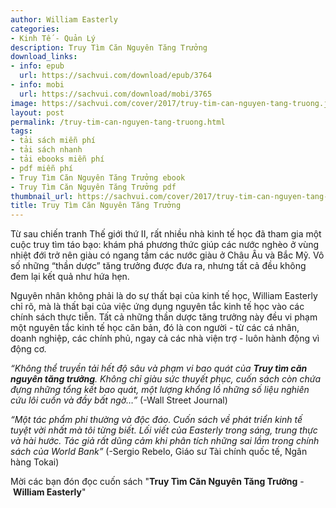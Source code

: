 ```yaml
---
author: William Easterly
categories:
- Kinh Tế - Quản Lý
description: Truy Tìm Căn Nguyên Tăng Trưởng
download_links:
- info: epub
  url: https://sachvui.com/download/epub/3764
- info: mobi
  url: https://sachvui.com/download/mobi/3765
image: https://sachvui.com/cover/2017/truy-tim-can-nguyen-tang-truong.jpg
layout: post
permalink: /truy-tim-can-nguyen-tang-truong.html
tags:
- tải sách miễn phí
- tải sách nhanh
- tải ebooks miễn phí
- pdf miễn phí
- Truy Tìm Căn Nguyên Tăng Trưởng ebook
- Truy Tìm Căn Nguyên Tăng Trưởng pdf
thumbnail_url: https://sachvui.com/cover/2017/truy-tim-can-nguyen-tang-truong.jpg
title: Truy Tìm Căn Nguyên Tăng Trưởng
---
```


 <div class="item-desc text-justify"> <p>Từ sau chiến tranh Thế giới thứ II, rất nhiều nhà kinh tế học đã tham gia một cuộc truy tìm táo bạo: khám phá phương thức giúp các nước nghèo ở vùng nhiệt đới trở nên giàu có ngang tầm các nước giàu ở Châu Âu và Bắc Mỹ. Vô số những “thần dược” tăng trưởng được đưa ra, nhưng tất cả đều không đem lại kết quả như hứa hẹn.</p><p>Nguyên nhân không phải là do sự thất bại của kinh tế học, William Easterly chỉ rõ, mà là thất bại của việc ứng dụng nguyên tắc kinh tế học vào các chính sách thực tiễn. Tất cả những thần dược tăng trưởng này đều vi phạm một nguyên tắc kinh tế học căn bản, đó là con người - từ các cá nhân, doanh nghiệp, các chính phủ, ngay cả các nhà viện trợ - luôn hành động vì động cơ.</p><p><em>“Không thể truyền tải hết độ sâu và phạm vi bao quát của <strong>Truy tìm căn nguyên tăng trưởng</strong>. Không chỉ giàu sức thuyết phục, cuốn sách còn chứa đựng những tổng kết bao quát, một lượng khổng lồ những số liệu nghiên cứu lôi cuốn và đầy bất ngờ…”</em> (-Wall Street Journal)</p><p><em>“Một tác phẩm phi thường và độc đáo. Cuốn sách về phát triển kinh tế tuyệt vời nhất mà tôi từng biết. Lối viết của Easterly trong sáng, trung thực và hài hước. Tác giả rất dũng cảm khi phân tích những sai lầm trong chính sách của World Bank” </em>(-Sergio Rebelo, Giáo sư Tài chính quốc tế, Ngân hàng Tokai)</p><p>Mời các bạn đón đọc cuốn sách "<strong>Truy Tìm Căn Nguyên Tăng Trưởng</strong> - <strong>William Easterly</strong>"</p> </div>